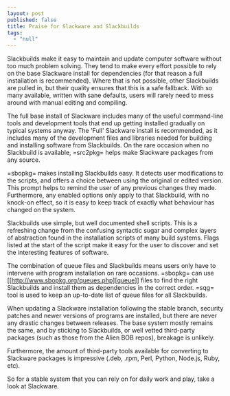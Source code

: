 ```yaml
---
layout: post
published: false
title: Praise for Slackware and Slackbuilds
tags: 
  - "null"
---
```



Slackbuilds make it easy to maintain and update computer software without too
much problem solving. They tend to make every effort possible to rely on the
base Slackware install for dependencies (for that reason a full installation is
recommended). Where that is not possible, other Slackbuilds are pulled in, but
their quality ensures that this is a safe fallback. With so many available,
written with sane defaults, users will rarely need to mess around with manual
editing and compiling.

The full base install of Slackware includes many of the useful command-line
tools and development tools that end up getting installed gradually on typical
systems anyway. The 'Full' Slackware install is recommended, as it includes many
of the development files and libraries needed for building and installing
software from Slackbuilds. On the rare occasion when no Slackbuild is available,
=src2pkg= helps make Slackware packages from any source.

=sbopkg= makes installing Slackbuilds easy. It detects user modifications to the
scripts, and offers a choice between using the original or edited version. This
prompt helps to remind the user of any previous changes they made. Furthermore,
any enabled options only apply to that Slackbuild, with no knock-on effect, so
it is easy to keep track of exactly what behaviour has changed on the system.

Slackbuilds use simple, but well documented shell scripts. This is a refreshing
change from the confusing syntactic sugar and complex layers of abstraction
found in the installation scripts of many build systems. Flags listed at the
start of the script make it easy for the user to discover and set the
interesting features of software.

The combination of queue files and Slackbuilds means users only have to
intervene with program installation on rare occasions. =sbopkg= can use [[http://www.sbopkg.org/queues.php][queue]]
files to find the right Slackbuilds and install them as dependencies in the
correct order. =sqg= tool is used to keep an up-to-date list of queue files for
all Slackbuilds.

When updating a Slackware installation following the stable branch, security
patches and newer versions of programs are installed, but there are never any
drastic changes between releases. The base system mostly remains the same, and
by sticking to Slackbuilds, or well vetted third-party packages (such as those
from the Alien BOB repos), breakage is unlikely.

Furthermore, the amount of third-party tools available for converting to
Slackware packages is impressive (.deb, .rpm, Perl, Python, Node.js, Ruby, etc).

So for a stable system that you can rely on for daily work and play, take a look
at Slackware.
